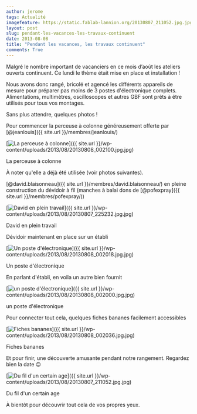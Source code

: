 ```yaml
---
author: jerome
tags: Actualité
imagefeature: https://static.fablab-lannion.org/20130807_211052.jpg.jpg
layout: post
slug: pendant-les-vacances-les-travaux-continuent
date: 2013-08-08
title: "Pendant les vacances, les travaux continuent"
comments: True
---
```

Malgré le nombre important de vacanciers en ce mois d’août les ateliers
ouverts continuent. Ce lundi le thème était mise en place et installation !

Nous avons donc rangé, bricolé et agencé les différents appareils de mesure
pour préparer pas moins de 3 postes d'électronique complets. Alimentations,
multimètres, oscilloscopes et autres GBF sont prêts à être utilisés pour tous
vos montages.

Sans plus attendre, quelques photos !

Pour commencer la perceuse à colonne généreusement offerte par
[@jeanlouis]({{ site.url }}/membres/jeanlouis/)

[![La perceuse à
colonne](https://static.fablab-lannion.org/20130808_002100.jpg-225x300.jpg)]({{ site.url }}/wp-content/uploads/2013/08/20130808_002100.jpg.jpg)

La perceuse à colonne

À noter qu'elle a déjà été utilisée (voir photos suivantes).

[@david.blaisonneau]({{ site.url }}/membres/david.blaisonneau/) en
pleine construction du dévidoir à fil (manches à balai dons de
[@pofexpray]({{ site.url }}/membres/pofexpray/))

[![David en plein
travail](https://static.fablab-lannion.org/20130807_225232.jpg-225x300.jpg)]({{ site.url }}/wp-content/uploads/2013/08/20130807_225232.jpg.jpg)

David en plein travail

Dévidoir maintenant en place sur un établi

[![Un poste
d'électronique](https://static.fablab-lannion.org/20130808_002018.jpg-300x225.jpg)]({{ site.url }}/wp-content/uploads/2013/08/20130808_002018.jpg.jpg)

Un poste d'électronique

En parlant d'établi, en voila un autre bien fournit

[![un poste
d'électronique](https://static.fablab-lannion.org/20130808_002000.jpg-300x225.jpg)]({{ site.url }}/wp-content/uploads/2013/08/20130808_002000.jpg.jpg)

un poste d'électronique

Pour connecter tout cela, quelques fiches bananes facilement accessibles

[![Fiches
bananes](https://static.fablab-lannion.org/20130808_002036.jpg-225x300.jpg)]({{ site.url }}/wp-content/uploads/2013/08/20130808_002036.jpg.jpg)

Fiches bananes

Et pour finir, une découverte amusante pendant notre rangement. Regardez bien
la date 😉

[![Du fil d'un certain
age](https://static.fablab-lannion.org/20130807_211052.jpg-225x300.jpg)]({{ site.url }}/wp-content/uploads/2013/08/20130807_211052.jpg.jpg)

Du fil d'un certain age

À bientôt pour découvrir tout cela de vos propres yeux.




